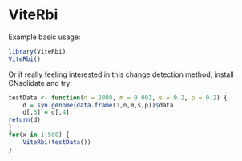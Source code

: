# ViteRbi

Example basic usage:

```R
library(ViteRbi)
ViteRbi()
```
Or if really feeling interested in this change detection method, install CNsolidate and try:

```R
testData <- function(n = 2000, m = 0.001, s = 0.2, p = 0.2) {
	d = syn.genome(data.frame(1,n,m,s,p))$data
	d[,3] = d[,4]
return(d)
}
for(x in 1:500) {
	ViteRbi(testData())
}
```
